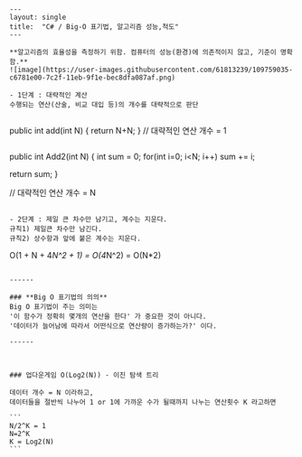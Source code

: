 ```
---
layout: single
title:  "C# / Big-O 표기법, 알고리즘 성능,척도"
---

**알고리즘의 효율성을 측정하기 위함. 컴퓨터의 성능(환경)에 의존적이지 않고, 기준이 명확함.**
![image](https://user-images.githubusercontent.com/61813239/109759035-c6781e00-7c2f-11eb-9f1e-bec8dfa087af.png)

- 1단계 : 대략적인 계산
수행되는 연산(산술, 비교 대입 등)의 개수를 대략적으로 판단
  

  ```
  public int add(int N)
  {
  return N+N;
  }
  // 대략적인 연산 개수 = 1
  ```

  ```
  public int Add2(int N)
  {
  int sum = 0;
  for(int i=0; i<N; i++)
  sum += i;

  return sum;
  }

  // 대략적인 연산 개수 = N
  ```

- 2단계 : 제일 큰 차수만 남기고, 계수는 지운다.
  규칙1) 제일큰 차수만 남긴다.
  규칙2) 상수항과 앞에 붙은 계수는 지운다.
  ```
  O(1 + N + 4*N^2 + 1)
  = O(4*N^2) = O(N*2)
  ```

  ------

  ### **Big O 표기법의 의의**
  Big O 표기법이 주는 의미는 
  '이 함수가 정확히 몇개의 연산을 한다' 가 중요한 것이 아니다.
  '데이터가 늘어남에 따라서 어떤식으로 연산량이 증가하는가?' 이다.

  ------

  

### 업다운게임 O(Log2(N)) - 이진 탐색 트리

데이터 개수 = N 이라하고,
데이터들을 절반씩 나누어 1 or 1에 가까운 수가 될때까지 나누는 연산횟수 K 라고하면 

​```
N/2^K = 1
N=2^K
K = Log2(N)
​```
```